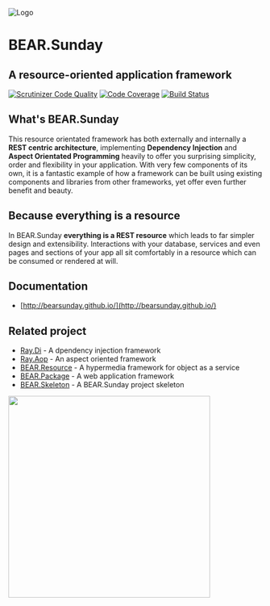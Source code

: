 ![Logo](http://bearsunday.github.io/images/screen/BEAR_logo.png)

# BEAR.Sunday

## A resource-oriented application framework

[![Scrutinizer Code Quality](https://scrutinizer-ci.com/g/bearsunday/BEAR.Sunday/badges/quality-score.png?b=1.x)](https://scrutinizer-ci.com/g/bearsunday/BEAR.Sunday/?branch=1.x
)
[![Code Coverage](https://scrutinizer-ci.com/g/bearsunday/BEAR.Sunday/badges/coverage.png?b=1.x)](https://scrutinizer-ci.com/g/bearsunday/BEAR.Sunday/?branch=1.x
)
[![Build Status](https://travis-ci.org/bearsunday/BEAR.Sunday.svg?branch=1.x
)](https://travis-ci.org/bearsunday/BEAR.Sunday)

## What's BEAR.Sunday

This resource orientated framework has both externally and internally
 a **REST centric architecture**,  implementing **Dependency Injection** and
**Aspect Orientated Programming** heavily to offer you surprising
simplicity,  order and flexibility in your application. With very
 few components of its own, it is a fantastic example of how a framework
 can be built using  existing components and libraries from other
frameworks, yet offer even further benefit and beauty.

## Because everything is a resource

In BEAR.Sunday **everything is a REST resource** which leads to far simpler design and extensibility.
Interactions with your database, services and even pages and sections of your app all sit comfortably in a resource which can be consumed or rendered at will.

## Documentation

 * [http://bearsunday.github.io/](http://bearsunday.github.io/)


## Related project

 * [Ray.Di](https://github.com/ray-di/Ray.Di) - A dpendency injection framework
 * [Ray.Aop](https://github.com/ray-di/Ray.Di) - An aspect oriented framework
 * [BEAR.Resource](https://github.com/bearsunday/BEAR.Resource) - A hypermedia framework for object as a service
 * [BEAR.Package](https://github.com/bearsunday/BEAR.Package) - A web application framework
 * [BEAR.Skeleton](https://github.com/bearsunday/BEAR.Skeleton) - A BEAR.Sunday project skeleton

<img src="http://bearsunday.github.io/BEAR.Sunday/framework_structure.png" width="400">
